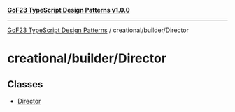 [**GoF23 TypeScript Design Patterns v1.0.0**](../../../README.md)

***

[GoF23 TypeScript Design Patterns](../../../README.md) / creational/builder/Director

# creational/builder/Director

## Classes

- [Director](classes/Director.md)
